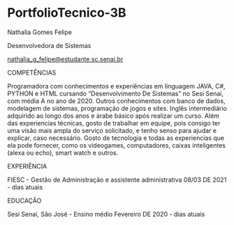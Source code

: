 # PortfolioTecnico-3B
Nathalia Gomes Felipe

Desenvolvedora de Sistemas

nathalia_g_felipe@estudante.sc.senai.br

COMPETÊNCIAS

Programadora com conhecimentos e experiências em linguagem JAVA, C#, PYTHON e HTML cursando “Desenvolvimento De Sistemas” no Sesi Senai, com média A no ano de 2020. Outros conhecimentos com banco de dados, modelagem de sistemas, programação de jogos e sites. Inglês intermediário adquirido ao longo dos anos e árabe básico após realizar um curso. Além das experiencias técnicas, gosto de trabalhar em equipe, pois consigo ter uma visão mais ampla do serviço solicitado, e tenho senso para ajudar e explicar, caso necessário. Gosto de tecnologia e todas as experiencias que ela pode fornecer, como os videogames, computadores, caixas inteligentes (alexa ou echo), smart watch e outros.

EXPERIÊNCIA

FIESC - Gestão de Administração e assistente administrativa
08/03 DE 2021 - dias atuais

EDUCAÇÃO

Sesi Senai, São José - Ensino médio 
Fevereiro DE 2020 - dias atuais

